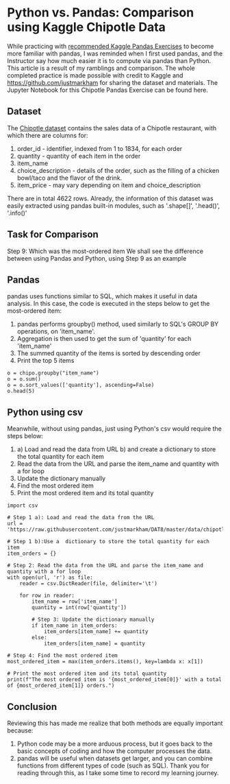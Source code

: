 # Python vs. Pandas: Comparison using Kaggle Chipotle Data
While practicing with [recommended Kaggle Pandas Exercises](https://www.kaggle.com/discussions/getting-started/120274) to become more familiar with pandas, I was reminded when I first used pandas, and the Instructor say how much easier it is to compute via pandas than Python. This article is a result of my ramblings and comparison.
The whole completed practice is made possible with credit to Kaggle and https://github.com/justmarkham for sharing the dataset and materials.
The Jupyter Notebook for this Chipotle Pandas Exercise can be found here.

## Dataset
The [Chipotle dataset](https://www.kaggle.com/discussions/getting-started/120274) contains the sales data of a Chipotle restaurant, with which there are columns for:
1. order_id - identifier, indexed from 1 to 1834, for each order
2. quantity - quantity of each item in the order
3. item_name
4. choice_description - details of the order, such as the filling of a chicken bowl/taco and the flavor of the drink.
5. item_price - may vary depending on item and choice_description

There are in total 4622 rows.
Already, the information of this dataset was easily extracted using pandas built-in modules, such as '.shape[]', '.head()', '.info()'

## Task for Comparison
Step 9: Which was the most-ordered item
We shall see the difference between using Pandas and Python, using Step 9 as an example

## Pandas
pandas uses functions similar to SQL, which makes it useful in data analysis. In this case, the code is executed in the steps below to get the most-ordered item:
1. pandas performs groupby() method, used similarly to SQL's GROUP BY operations, on 'item_name'.
2. Aggregation is then used to get the sum of 'quantity' for each 'item_name'
3. The summed quantity of the items is sorted by descending order
4. Print the top 5 items
```
o = chipo.groupby("item_name")
o = o.sum()
o = o.sort_values(['quantity'], ascending=False)
o.head(5)
```

## Python using csv
Meanwhile, without using pandas, just using Python's csv would require the steps below:
1. a) Load and read the data from URL 
b) and create a dictionary to store the total quantity for each item
2. Read the data from the URL and parse the item_name and quantity with a for loop
3. Update the dictionary manually
4. Find the most ordered item
5. Print the most ordered item and its total quantity

```
import csv

# Step 1 a): Load and read the data from the URL
url = 'https://raw.githubusercontent.com/justmarkham/DAT8/master/data/chipotle.tsv'

# Step 1 b):Use a  dictionary to store the total quantity for each item
item_orders = {}

# Step 2: Read the data from the URL and parse the item_name and quantity with a for loop
with open(url, 'r') as file:
    reader = csv.DictReader(file, delimiter='\t')
    
    for row in reader:
        item_name = row['item_name']
        quantity = int(row['quantity'])
        
        # Step 3: Update the dictionary manually
        if item_name in item_orders:
            item_orders[item_name] += quantity
        else:
            item_orders[item_name] = quantity

# Step 4: Find the most ordered item
most_ordered_item = max(item_orders.items(), key=lambda x: x[1])

# Print the most ordered item and its total quantity
print(f"The most ordered item is '{most_ordered_item[0]}' with a total of {most_ordered_item[1]} orders.")
```

## Conclusion
Reviewing this has made me realize that both methods are equally important because:
1. Python code may be a more arduous process, but it goes back to the basic concepts of coding and how the computer processes the data.
2. pandas will be useful when datasets get larger, and you can combine functions from different types of code (such as SQL).
Thank you for reading through this, as I take some time to record my learning journey. 
